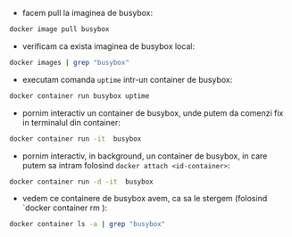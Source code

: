 - facem pull la imaginea de busybox:
```bash
docker image pull busybox
```
- verificam ca exista imaginea de busybox local:
```bash
docker images | grep "busybox"
```
- executam comanda `uptime` intr-un container de busybox:
```bash
docker container run busybox uptime
```
- pornim interactiv un container de busybox, unde putem da comenzi fix in terminalul din container:
```bash
docker container run -it  busybox
```
- pornim interactiv, in background, un container de busybox, in care putem sa intram folosind `docker attach <id-container>`:
```bash
docker container run -d -it  busybox
```
- vedem ce containere de busybox avem, ca sa le stergem (folosind `docker container rm <id-container>):
```bash
docker container ls -a | grep "busybox"
```